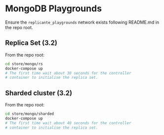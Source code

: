 MongoDB Playgrounds
===================
Ensure the `replicante_playgrounds` network exists following README.md in the repo root.

Replica Set (3.2)
-----------------
From the repo root:

```bash
cd store/mongo/rs
docker-compose up
# The first time wait about 30 seconds for the controller
# container to initialise the replica set.
```

Sharded cluster (3.2)
---------------------
From the repo root:

```bash
cd store/mongo/sharded
docker-compose up
# The first time wait about 40 seconds for the controller
# container to initialise the replica set.
```
